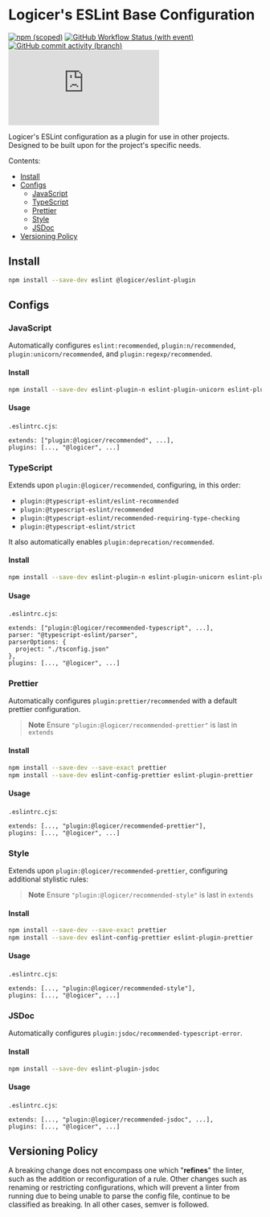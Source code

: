 # Logicer's ESLint Base Configuration

[![npm (scoped)](https://img.shields.io/npm/v/%40logicer/eslint-plugin)](https://www.npmjs.com/package/@logicer/eslint-plugin)
[![GitHub Workflow Status (with event)](https://img.shields.io/github/actions/workflow/status/Logicer16/eslint-plugin/style.yml)](https://github.com/Logicer16/eslint-plugin/actions)
[![GitHub commit activity (branch)](https://img.shields.io/github/commit-activity/m/Logicer16/ESLint-plugin)](https://github.com/Logicer16/eslint-plugin/graphs/contributors)
[![Type Coverage](https://img.shields.io/badge/dynamic/json.svg?label=type%20coverage&suffix=%&query=$.typeCoverage.atLeast&uri=https%3A%2F%2Fraw.githubusercontent.com%2FLogicer16%2Feslint-plugin%2Fmain%2Fpackage.json)](https://github.com/plantain-00/type-coverage)

Logicer's ESLint configuration as a plugin for use in other projects. Designed to be built upon for the project's specific needs.

Contents:

- [Install](#install)
- [Configs](#configs)
  - [JavaScript](#javascript)
  - [TypeScript](#typescript)
  - [Prettier](#prettier)
  - [Style](#style)
  - [JSDoc](#jsdoc)
- [Versioning Policy](#versioning-policy)

## Install

```sh
npm install --save-dev eslint @logicer/eslint-plugin
```

## Configs

### JavaScript

Automatically configures `eslint:recommended`, `plugin:n/recommended`, `plugin:unicorn/recommended`, and `plugin:regexp/recommended`.

#### Install

```sh
npm install --save-dev eslint-plugin-n eslint-plugin-unicorn eslint-plugin-regex
```

#### Usage

`.eslintrc.cjs`:

```
extends: ["plugin:@logicer/recommended", ...],
plugins: [..., "@logicer", ...]
```

### TypeScript

Extends upon `plugin:@logicer/recommended`, configuring, in this order:

- `plugin:@typescript-eslint/eslint-recommended`
- `plugin:@typescript-eslint/recommended`
- `plugin:@typescript-eslint/recommended-requiring-type-checking`
- `plugin:@typescript-eslint/strict`

It also automatically enables `plugin:deprecation/recommended`.

#### Install

```sh
npm install --save-dev eslint-plugin-n eslint-plugin-unicorn eslint-plugin-regex typescript @typescript-eslint/eslint-plugin @typescript-eslint/parser
```

#### Usage

`.eslintrc.cjs`:

```
extends: ["plugin:@logicer/recommended-typescript", ...],
parser: "@typescript-eslint/parser",
parserOptions: {
  project: "./tsconfig.json"
},
plugins: [..., "@logicer", ...]
```

### Prettier

Automatically configures `plugin:prettier/recommended` with a default prettier configuration.

> **Note**
> Ensure `"plugin:@logicer/recommended-prettier"` is last in `extends`

#### Install

```sh
npm install --save-dev --save-exact prettier
npm install --save-dev eslint-config-prettier eslint-plugin-prettier
```

#### Usage

`.eslintrc.cjs`:

```
extends: [..., "plugin:@logicer/recommended-prettier"],
plugins: [..., "@logicer", ...]
```

### Style

Extends upon `plugin:@logicer/recommended-prettier`, configuring additional stylistic rules:

> **Note**
> Ensure `"plugin:@logicer/recommended-style"` is last in `extends`

#### Install

```sh
npm install --save-dev --save-exact prettier
npm install --save-dev eslint-config-prettier eslint-plugin-prettier
```

#### Usage

`.eslintrc.cjs`:

```
extends: [..., "plugin:@logicer/recommended-style"],
plugins: [..., "@logicer", ...]
```

### JSDoc

Automatically configures `plugin:jsdoc/recommended-typescript-error`.

#### Install

```sh
npm install --save-dev eslint-plugin-jsdoc
```

#### Usage

`.eslintrc.cjs`:

```
extends: [..., "plugin:@logicer/recommended-jsdoc", ...],
plugins: [..., "@logicer", ...]
```

## Versioning Policy

A breaking change does not encompass one which "**refines**" the linter, such as the addition or reconfiguration of a rule. Other changes such as renaming or restricting configurations, which will prevent a linter from running due to being unable to parse the config file, continue to be classified as breaking. In all other cases, semver is followed.

